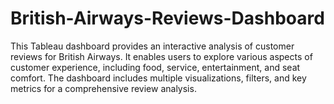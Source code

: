 # British-Airways-Reviews-Dashboard

This Tableau dashboard provides an interactive analysis of customer reviews for British Airways. It enables users to explore various aspects of customer experience, including food, service, entertainment, and seat comfort. The dashboard includes multiple visualizations, filters, and key metrics for a comprehensive review analysis.
